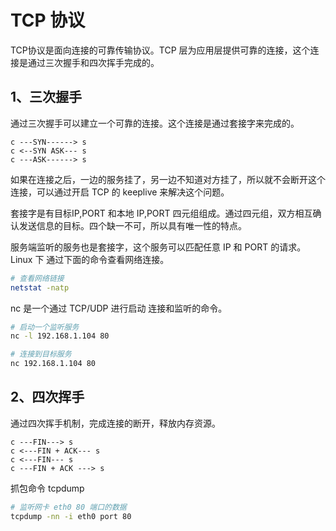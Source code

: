 # TCP 协议

TCP协议是面向连接的可靠传输协议。TCP 层为应用层提供可靠的连接，这个连接是通过三次握手和四次挥手完成的。

## 1、三次握手

通过三次握手可以建立一个可靠的连接。这个连接是通过套接字来完成的。 

```
c ---SYN------> s
c <--SYN ASK--- s
c ---ASK------> s
```

如果在连接之后，一边的服务挂了，另一边不知道对方挂了，所以就不会断开这个连接，可以通过开启 TCP 的 keeplive 来解决这个问题。

套接字是有目标IP,PORT 和本地 IP,PORT 四元组组成。通过四元组，双方相互确认发送信息的目标。四个缺一不可，所以具有唯一性的特点。

服务端监听的服务也是套接字，这个服务可以匹配任意 IP 和 PORT 的请求。Linux 下  通过下面的命令查看网络连接。

```bash
# 查看网络链接
netstat -natp
```

nc 是一个通过 TCP/UDP 进行启动  连接和监听的命令。

```bash
# 启动一个监听服务
nc -l 192.168.1.104 80 

# 连接到目标服务
nc 192.168.1.104 80
```

## 2、四次挥手

通过四次挥手机制，完成连接的断开，释放内存资源。

```
c ---FIN---> s
c <---FIN + ACK--- s
c <---FIN--- s
c ---FIN + ACK ---> s
```

抓包命令 tcpdump

```bash
# 监听网卡 eth0 80 端口的数据
tcpdump -nn -i eth0 port 80
```